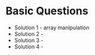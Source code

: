 # Basic Questions

* Solution 1 - array manipulation
* Solution 2 - 
* Solution 3 - 
* Solution 4 - 

